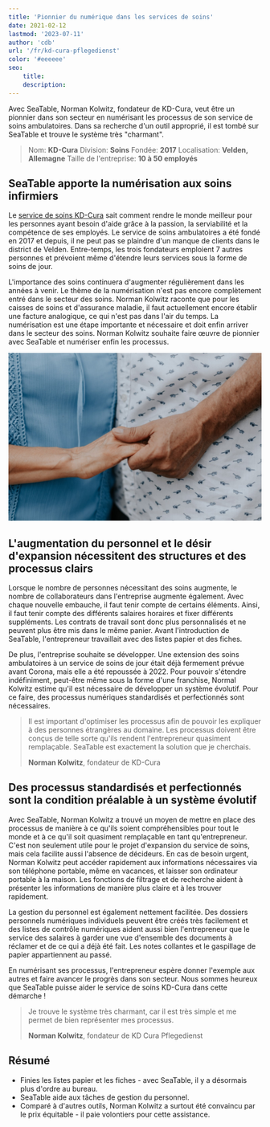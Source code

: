 ```yaml
---
title: 'Pionnier du numérique dans les services de soins'
date: 2021-02-12
lastmod: '2023-07-11'
author: 'cdb'
url: '/fr/kd-cura-pflegedienst'
color: '#eeeeee'
seo:
    title:
    description:
---
```


Avec SeaTable, Norman Kolwitz, fondateur de KD-Cura, veut être un pionnier dans son secteur en numérisant les processus de son service de soins ambulatoires. Dans sa recherche d'un outil approprié, il est tombé sur SeaTable et trouve le système très "charmant".

> Nom: **KD-Cura**
> Division: **Soins**
> Fondée: **2017**
> Localisation: **Velden, Allemagne**
> Taille de l'entreprise: **10 à 50 employés**

## SeaTable apporte la numérisation aux soins infirmiers

Le [service de soins KD-Cura](https://www.kd-cura.de) sait comment rendre le monde meilleur pour les personnes ayant besoin d'aide grâce à la passion, la serviabilité et la compétence de ses employés. Le service de soins ambulatoires a été fondé en 2017 et depuis, il ne peut pas se plaindre d'un manque de clients dans le district de Velden. Entre-temps, les trois fondateurs emploient 7 autres personnes et prévoient même d'étendre leurs services sous la forme de soins de jour.

L'importance des soins continuera d'augmenter régulièrement dans les années à venir. Le thème de la numérisation n'est pas encore complètement entré dans le secteur des soins. Norman Kolwitz raconte que pour les caisses de soins et d'assurance maladie, il faut actuellement encore établir une facture analogique, ce qui n'est pas dans l'air du temps. La numérisation est une étape importante et nécessaire et doit enfin arriver dans le secteur des soins. Norman Kolwitz souhaite faire œuvre de pionnier avec SeaTable et numériser enfin les processus.

![Numérisation des processus dans les soins ambulatoires avec SeaTable](images/KD-Cura-pionarbeit-in-der-pflege.jpg)

## L'augmentation du personnel et le désir d'expansion nécessitent des structures et des processus clairs

Lorsque le nombre de personnes nécessitant des soins augmente, le nombre de collaborateurs dans l'entreprise augmente également. Avec chaque nouvelle embauche, il faut tenir compte de certains éléments. Ainsi, il faut tenir compte des différents salaires horaires et fixer différents suppléments. Les contrats de travail sont donc plus personnalisés et ne peuvent plus être mis dans le même panier. Avant l'introduction de SeaTable, l'entrepreneur travaillait avec des listes papier et des fiches.

De plus, l'entreprise souhaite se développer. Une extension des soins ambulatoires à un service de soins de jour était déjà fermement prévue avant Corona, mais elle a été repoussée à 2022. Pour pouvoir s'étendre indéfiniment, peut-être même sous la forme d'une franchise, Normal Kolwitz estime qu'il est nécessaire de développer un système évolutif. Pour ce faire, des processus numériques standardisés et perfectionnés sont nécessaires.

> Il est important d'optimiser les processus afin de pouvoir les expliquer à des personnes étrangères au domaine. Les processus doivent être conçus de telle sorte qu'ils rendent l'entrepreneur quasiment remplaçable. SeaTable est exactement la solution que je cherchais.
>
> **Norman Kolwitz**, fondateur de KD-Cura

## Des processus standardisés et perfectionnés sont la condition préalable à un système évolutif

Avec SeaTable, Norman Kolwitz a trouvé un moyen de mettre en place des processus de manière à ce qu'ils soient compréhensibles pour tout le monde et à ce qu'il soit quasiment remplaçable en tant qu'entrepreneur. C'est non seulement utile pour le projet d'expansion du service de soins, mais cela facilite aussi l'absence de décideurs. En cas de besoin urgent, Norman Kolwitz peut accéder rapidement aux informations nécessaires via son téléphone portable, même en vacances, et laisser son ordinateur portable à la maison. Les fonctions de filtrage et de recherche aident à présenter les informations de manière plus claire et à les trouver rapidement.

La gestion du personnel est également nettement facilitée. Des dossiers personnels numériques individuels peuvent être créés très facilement et des listes de contrôle numériques aident aussi bien l'entrepreneur que le service des salaires à garder une vue d'ensemble des documents à réclamer et de ce qui a déjà été fait. Les notes collantes et le gaspillage de papier appartiennent au passé.

En numérisant ses processus, l'entrepreneur espère donner l'exemple aux autres et faire avancer le progrès dans son secteur. Nous sommes heureux que SeaTable puisse aider le service de soins KD-Cura dans cette démarche !

> Je trouve le système très charmant, car il est très simple et me permet de bien représenter mes processus.
>
> **Norman Kolwitz**, fondateur de KD Cura Pflegedienst

## Résumé

- Finies les listes papier et les fiches - avec SeaTable, il y a désormais plus d'ordre au bureau.
- SeaTable aide aux tâches de gestion du personnel.
- Comparé à d'autres outils, Norman Kolwitz a surtout été convaincu par le prix équitable - il paie volontiers pour cette assistance.
